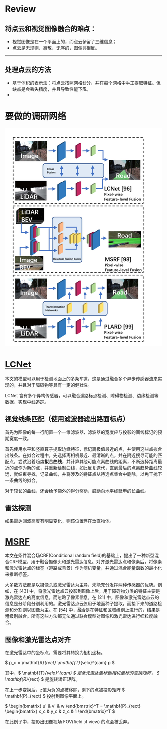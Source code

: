 # Review

## 将点云和视觉图像融合的难点：

- 视觉图像是在一个平面上的，而点云保留了三维信息；
- 点云是无规则、离散、无序的，图像则相反。

---

## 处理点云的方法

- 基于体积的表示法：将点云按照网格划分，并在每个网格中手工提取特征。但缺点是会丢失精度，并且导致性能下降。
- 

# 要做的调研网络

![关于视觉和雷达数据融合的一些网络](overview.png)

# [LCNet](https://link.springer.com/article/10.1007/s10514-009-9113-3)

本文的模型可以用于检测地面上的多条车道，这是通过融合多个异步传感器流来实现的，并且对于障碍物等具有一定的健壮性。

LCNet 含有多个异构传感器，可以融合道路标点检测、障碍物检测、边缘检测等数据，实现中线追踪。

## 视觉线条匹配（使用滤波器滤出路面标点）

首先为图像的每一行配置一个一维滤波器，滤波器的宽度应与投影的画线标记的预期宽度一致。

首先使用水平和竖直算子提取边缘特征，标记离极值最近的点，并使用这些点拟合出线条。在拟合过程中，先选择离相机最近、最清晰的点，并在附近搜寻可能的匹配点，尝试沿着趋势**拟合曲线**，并计算其他可能点离曲线的距离，不断选择距离最近的点作为新的点，并重新绘制曲线，如此反复迭代，直到最后的点离趋势曲线较远，就结束寻找，记录曲线，并将涉及的特征点从待选点集合中删除，以免干扰下一条曲线的拟合。

对于较长的曲线，还会给予额外的得分奖励，鼓励向地平线延申的长曲线。

## 雷达探测

如果雷达回波高度有明显变化，则该位置存在垂直物体。

# [MSRF](https://www.sciencedirect.com/science/article/pii/S0020025517307119)

本文在条件混合场CRF(Conditional random field)的基础上，提出了一种新型混合CRF模型，用于融合摄像头和激光雷达信息。对齐激光雷达点和像素后，将像素和激光雷达点的标签（道路或背景）作为随机变量，并通过混合能量函数的最小化来推断标签。

大多数方法都是以摄像头或激光雷达为主导，未能充分发挥两种传感器的优势。例如，在 [43] 中，将激光雷达点云投影到图像上后，用于障碍物分类的特征主要是激光雷达点的高度信息，而忽略了像素信息。在 [21] 中，图像和激光雷达点云的信息是分阶段分别利用的。激光雷达点云仅用于地面种子提取，而接下来的道路检测和分割则以图像为主。在 [54] 中，融合是在特征和区域级别上进行的，结果是粗级别融合。所有这些方法都无法通过联合模型对图像和激光雷达进行细粒度融合。

## 图像和激光雷达点对齐

在激光雷达中的坐标点，需要将其转换为相机坐标。

$ p_c = \mathbf{R}_{rect} \mathbf{T}_{velo}^{cam} p $

其中，$ \mathbf{T}_{velo}^{cam} $ 是激光雷达坐标到相机坐标的变换矩阵， $ \mathbf{R}_{rect} $ 是旋转矫正矩阵。

在上一步变换后，z值为负的点被移除，剩下的点被投影矩阵 $ \mathbf{P}_{rect} $ 投射到图像平面上。

$ 
 \begin{bmatrix}
 u' & v' & w
 \end{bmatrix}^T = \mathbf{P}_{rect}
 \begin{bmatrix}
 x_c & y_c & z_c & 1
 \end{bmatrix}^T
$

在此例子中，投影出图像视场 FOV(field of view) 的点会被丢弃。

